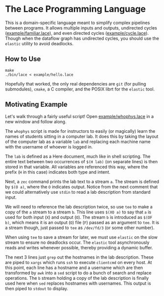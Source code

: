 
# The Lace Programming Language

This is a domain-specific language meant to simplify complex pipelines between programs.
It allows multiple inputs and outputs, undirected cycles ([example/familiar.lace](example/familiar.lace)), and even directed cycles ([example/cycle.lace](example/cycle.lace)).
Though when the dataflow graph has undirected cycles, you should use the `elastic` utility to avoid deadlocks.

## How to Use

```
make
./bin/lace < example/hello.lace
```

Hopefully that worked, the only real dependencies are `git` (for pulling submodules), `cmake`, a C compiler, and the POSIX librt for the `elastic` tool.

## Motivating Example

Let's walk through a fairly useful script!
Open [example/whophys.lace](example/whophys.lace) in a new window and follow along.

The `whophys` script is made for instructors to easily (or magically) learn the names of students sitting in a computer lab.
It does this by taking the layout of the computer lab as a variable `lab` and replacing each machine name with the username of whoever is logged in.

The `lab` is defined as a Here document, much like in shell scripting.
The entire text between two occurrences of `$(H lab)` (on separate lines) is then stored in that variable.
All variables are referenced this way, where the prefix (`H` in this case) indicates both type and intent.

Next, a `zec` command prints the lab text to a stream `a`.
The stream is defined by `$(O a)`, where the `O` indicates output.
Notice from the next comment that we could alternatively use `stdin` to read a lab description from standard input.

We will need to reference the lab description twice, so use `tee` to make a copy of the `a` stream to a stream `b`.
This line uses `$(XO a)` to say that `a` is used for both input (`X`) and output (`O`).
The stream `b` is introduced as `$(OF b)`, which means it is an output (`O`) file (`F`) passed as an argument to `tee`.
It is a stream though, just passed to `tee` as `/dev/fd/3` (or some other number).

When using `tee` to save a stream for later, we must use `elastic` on the slow stream to ensure no deadlocks occur.
The `elastic` tool asynchronously reads and writes whenever possible, thereby providing a dynamic buffer.

The next 3 lines just `grep` out the hostnames in the lab description.
These are piped to `xargs` which runs `ssh` to execute `clientcmd` on every host.
At this point, each line has a hostname and a username which are then transformed by `awk` into a `sed` script to do a bunch of search and replace operations.
The `b` stream holding a copy of the lab description is finally used here when `sed` replaces hostnames with usernames.
This output is then piped to `stdout` to display.

